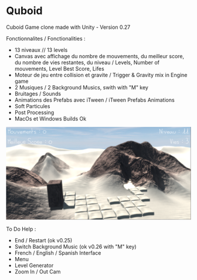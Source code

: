 # Quboid
 Cuboid Game clone made with Unity - Version 0.27

Fonctionnalites / Fonctionalities :
- 13 niveaux // 13 levels
- Canvas avec affichage du nombre de mouvements, du meilleur score, du nombre de vies restantes, du niveau / Levels, Number of mouvements, Level Best Score, Lifes
- Moteur de jeu entre collision et gravite / Trigger & Gravity mix in Engine game
- 2 Musiques / 2 Background Musics, swith with "M" key
- Bruitages / Sounds
- Animations des Prefabs avec iTween / iTween Prefabs Animations
- Soft Particules
- Post Processing
- MacOs et Windows Builds Ok

<img src="Capture.png" width="640">

To Do Help :
- End / Restart (ok v0.25)
- Switch Background Music (ok v0.26 with "M" key)
- French / English / Spanish Interface
- Menu
- Level Generator
- Zoom In / Out Cam
